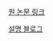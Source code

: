 [원 논문 링크](https://drive.google.com/file/d/1gKCYW1Mbs-Fzqvpt0tX3Zl4i_b7ChUWd/view)

[설명 블로그](https://blog.naver.com/PostView.nhn?blogId=jjys9047&logNo=221599162443&proxyReferer=https:%2F%2Fwww.google.com%2F)

